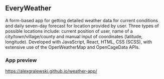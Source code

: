 ## EveryWeather

A form-based app for getting detailed weather data for current conditions and daily seven-day forecast for location provided by user. Three types of possible locations include: current position of user, name of a city/town/village/county and manual input of coordinates (latitude, longitude). Developed with JavaScript, React, HTML, CSS (SCSS), with extensive use of the OpenWeatherMap and OpenCageData APIs.

### App preview

https://alexgralewski.github.io/weather-app/